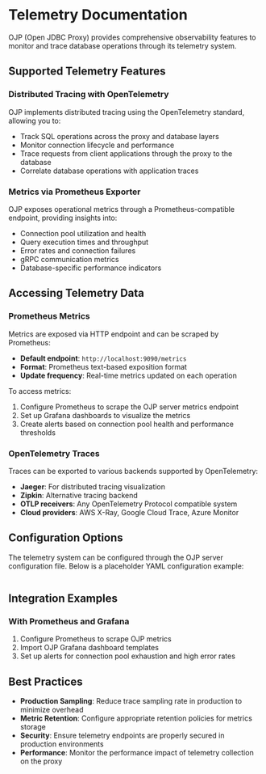 # Telemetry Documentation

OJP (Open JDBC Proxy) provides comprehensive observability features to monitor and trace database operations through its telemetry system.

## Supported Telemetry Features

### Distributed Tracing with OpenTelemetry
OJP implements distributed tracing using the OpenTelemetry standard, allowing you to:
- Track SQL operations across the proxy and database layers
- Monitor connection lifecycle and performance
- Trace requests from client applications through the proxy to the database
- Correlate database operations with application traces

### Metrics via Prometheus Exporter
OJP exposes operational metrics through a Prometheus-compatible endpoint, providing insights into:
- Connection pool utilization and health
- Query execution times and throughput
- Error rates and connection failures
- gRPC communication metrics
- Database-specific performance indicators

## Accessing Telemetry Data

### Prometheus Metrics
Metrics are exposed via HTTP endpoint and can be scraped by Prometheus:
- **Default endpoint**: `http://localhost:9090/metrics`
- **Format**: Prometheus text-based exposition format
- **Update frequency**: Real-time metrics updated on each operation

To access metrics:
1. Configure Prometheus to scrape the OJP server metrics endpoint
2. Set up Grafana dashboards to visualize the metrics
3. Create alerts based on connection pool health and performance thresholds

### OpenTelemetry Traces
Traces can be exported to various backends supported by OpenTelemetry:
- **Jaeger**: For distributed tracing visualization
- **Zipkin**: Alternative tracing backend
- **OTLP receivers**: Any OpenTelemetry Protocol compatible system
- **Cloud providers**: AWS X-Ray, Google Cloud Trace, Azure Monitor

## Configuration Options

The telemetry system can be configured through the OJP server configuration file. Below is a placeholder YAML configuration example:

```

```

## Integration Examples

### With Prometheus and Grafana
1. Configure Prometheus to scrape OJP metrics
2. Import OJP Grafana dashboard templates
3. Set up alerts for connection pool exhaustion and high error rates


## Best Practices

- **Production Sampling**: Reduce trace sampling rate in production to minimize overhead
- **Metric Retention**: Configure appropriate retention policies for metrics storage
- **Security**: Ensure telemetry endpoints are properly secured in production environments
- **Performance**: Monitor the performance impact of telemetry collection on the proxy
